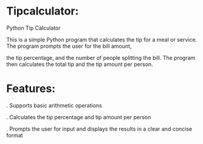 # Tipcalculator:

Python Tip Calculator

This is a simple Python program that calculates the tip for a meal or service. The program prompts the user for the bill amount, 

the tip percentage, and the number of people splitting the bill. The program then calculates the total tip and the tip amount per person.

# Features:

. Supports basic arithmetic operations

. Calculates the tip percentage and tip amount per person

. Prompts the user for input and displays the results in a clear and concise format
